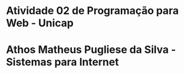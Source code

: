 # Atividade 02 de Programação para Web - Unicap
# Athos Matheus Pugliese da Silva - Sistemas para Internet
